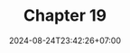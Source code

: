 ---
weight: 2900
title: "Chapter 19"
description: ""
icon: "article"
date: "2024-08-24T23:42:26+07:00"
lastmod: "2024-08-24T23:42:26+07:00"
draft: false
toc: true
---